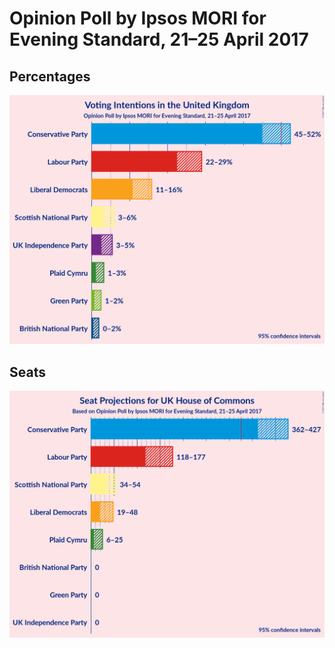 # Opinion Poll by Ipsos MORI for Evening Standard, 21–25 April 2017

## Percentages

![Graph with percentages not yet produced](2017-04-25-Ipsos-MORI.png "Percentages")

## Seats

![Graph with seats not yet produced](2017-04-25-Ipsos-MORI-seats.png "Seats")

